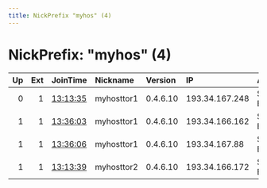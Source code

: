 ```yaml
---
title: NickPrefix "myhos" (4)
---
```


# NickPrefix: "myhos" (4)

|   Up |   Ext | JoinTime                                                                                              | Nickname   | Version   | IP             | AS            | CC   |   ORp |   Dirp | OS    | Contact       |   eFamMembers |
|-----:|------:|:------------------------------------------------------------------------------------------------------|:-----------|:----------|:---------------|:--------------|:-----|------:|-------:|:------|:--------------|--------------:|
|    0 |     1 | [13:13:35](https://nusenu.github.io/OrNetStats/w/relay/7F008ED6651DE02C5C3A5D778F832E0EF13447E4.html) | myhosttor1 | 0.4.6.10  | 193.34.167.248 | Snel.com B.V. | nl   |  4002 |      0 | Linux | myname@domain |             1 |
|    1 |     1 | [13:36:03](https://nusenu.github.io/OrNetStats/w/relay/E7E96DFEB02C23153282BDC98F656EE661579179.html) | myhosttor1 | 0.4.6.10  | 193.34.166.162 | Snel.com B.V. | nl   |  4002 |      0 | Linux | myname@domain |             1 |
|    1 |     1 | [13:36:06](https://nusenu.github.io/OrNetStats/w/relay/5EC98A15802188E1EE84694E632E0994B8834649.html) | myhosttor1 | 0.4.6.10  | 193.34.167.88  | Snel.com B.V. | nl   |  4002 |      0 | Linux | myname@domain |             1 |
|    1 |     1 | [13:13:39](https://nusenu.github.io/OrNetStats/w/relay/A300097700C55F2BE80CF0739EA5E48FC226B0E6.html) | myhosttor2 | 0.4.6.10  | 193.34.166.172 | Snel.com B.V. | nl   |  4002 |      0 | Linux | myname@domain |             1 |
